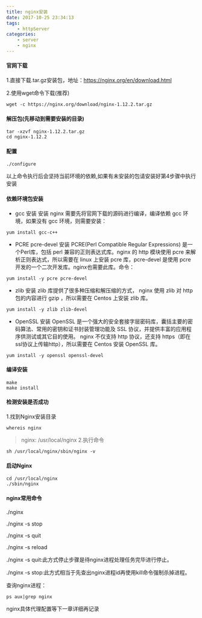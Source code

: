 ```yaml
---
title: nginx安装
date: 2017-10-25 23:34:13
tags: 
	- httpServer
categories:
	- server
	- nginx
---
```

#### 官网下载
1.直接下载.tar.gz安装包，地址：https://nginx.org/en/download.html

2.使用wget命令下载(推荐)
```shell
wget -c https://nginx.org/download/nginx-1.12.2.tar.gz
```
#### 解压包(先移动到需要安装的目录)
```shell
tar -xzvf nginx-1.12.2.tar.gz
cd nginx-1.12.2
```
#### 配置
```shell
./configure
```
以上命令执行后会坚持当前环境的依赖,如果有未安装的包请安装好第4步骤中执行安装

<!-- more -->

#### 依赖环境包安装

- gcc 安装
安装 nginx 需要先将官网下载的源码进行编译，编译依赖 gcc 环境，如果没有 gcc 环境，则需要安装：

```shell
yum install gcc-c++
```

- PCRE pcre-devel 安装
PCRE(Perl Compatible Regular Expressions) 是一个Perl库，包括 perl 兼容的正则表达式库。nginx 的 http 模块使用 pcre 来解析正则表达式，所以需要在 linux 上安装 pcre 库，pcre-devel 是使用 pcre 开发的一个二次开发库。nginx也需要此库。命令：

```shell
yum install -y pcre pcre-devel
```

- zlib 安装
zlib 库提供了很多种压缩和解压缩的方式， nginx 使用 zlib 对 http 包的内容进行 gzip ，所以需要在 Centos 上安装 zlib 库。

```shell
yum install -y zlib zlib-devel
```

- OpenSSL 安装
OpenSSL 是一个强大的安全套接字层密码库，囊括主要的密码算法、常用的密钥和证书封装管理功能及 SSL 协议，并提供丰富的应用程序供测试或其它目的使用。
nginx 不仅支持 http 协议，还支持 https（即在ssl协议上传输http），所以需要在 Centos 安装 OpenSSL 库。

```shell
yum install -y openssl openssl-devel
```
#### 编译安装
```shell
make
make install
```
#### 检测安装是否成功
1.找到Nginx安装目录
```shell
whereis nginx
```
> nginx: /usr/local/nginx
2.执行命令
```shell
sh /usr/local/nginx/sbin/nginx -v
```
#### 启动Nginx
```shell
cd /usr/local/nginx
./sbin/nginx
```
#### nginx常用命令
./nginx 

./nginx -s stop

./nginx -s quit

./nginx -s reload

./nginx -s quit:此方式停止步骤是待nginx进程处理任务完毕进行停止。

./nginx -s stop:此方式相当于先查出nginx进程id再使用kill命令强制杀掉进程。

查询nginx进程：
```shell
ps aux|grep nginx
```
nginx具体代理配置等下一章详细再记录
